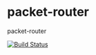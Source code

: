 packet-router
=============

packet-router

[![Build Status](https://secure.travis-ci.org/JackBauer007/packet-router.png)](http://travis-ci.org/JackBauer007/packet-router)
